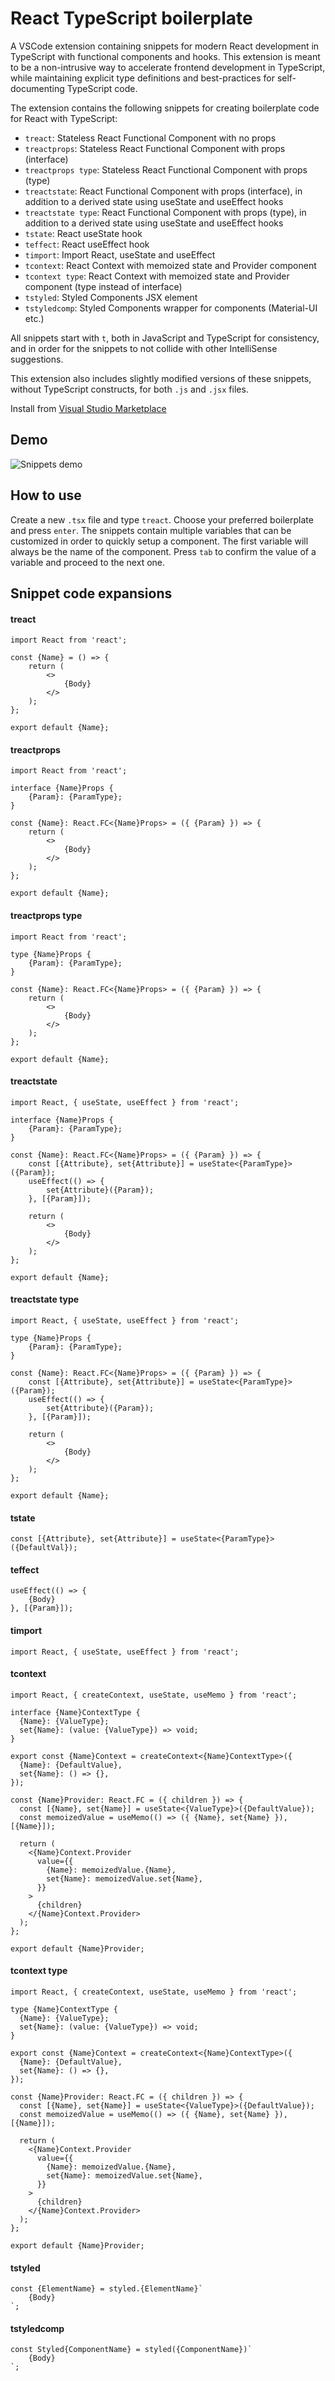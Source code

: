 # React TypeScript boilerplate

A VSCode extension containing snippets for modern React development in TypeScript with functional components and hooks. This extension is meant to be a non-intrusive way to accelerate frontend development in TypeScript, while maintaining explicit type definitions and best-practices for self-documenting TypeScript code.

The extension contains the following snippets for creating boilerplate code for React with TypeScript:

- `treact`: Stateless React Functional Component with no props
- `treactprops`: Stateless React Functional Component with props (interface)
- `treactprops type`: Stateless React Functional Component with props (type)
- `treactstate`: React Functional Component with props (interface), in addition to a derived state using useState and useEffect hooks
- `treactstate type`: React Functional Component with props (type), in addition to a derived state using useState and useEffect hooks
- `tstate`: React useState hook
- `teffect`: React useEffect hook
- `timport`: Import React, useState and useEffect
- `tcontext`: React Context with memoized state and Provider component
- `tcontext type`: React Context with memoized state and Provider component (type instead of interface)
- `tstyled`: Styled Components JSX element
- `tstyledcomp`: Styled Components wrapper for components (Material-UI etc.)

All snippets start with `t`, both in JavaScript and TypeScript for consistency, and in order for the snippets to not collide with other IntelliSense suggestions.

This extension also includes slightly modified versions of these snippets, without TypeScript constructs, for both `.js` and `.jsx` files.

Install from [Visual Studio Marketplace](https://marketplace.visualstudio.com/items?itemName=Magssch.react-typescript-boilerplate)

## Demo

![Snippets demo](https://media.giphy.com/media/QSFoVWNfXlEk2SL16S/giphy.gif)

## How to use

Create a new `.tsx` file and type `treact`. Choose your preferred boilerplate and press `enter`. The snippets contain multiple variables that can be customized in order to quickly setup a component. The first variable will always be the name of the component. Press `tab` to confirm the value of a variable and proceed to the next one.

## Snippet code expansions

#### treact

```
import React from 'react';

const {Name} = () => {
    return (
        <>
            {Body}
        </>
    );
};

export default {Name};

```

#### treactprops

```
import React from 'react';

interface {Name}Props {
    {Param}: {ParamType};
}

const {Name}: React.FC<{Name}Props> = ({ {Param} }) => {
    return (
        <>
            {Body}
        </>
    );
};

export default {Name};

```

#### treactprops type

```
import React from 'react';

type {Name}Props {
    {Param}: {ParamType};
}

const {Name}: React.FC<{Name}Props> = ({ {Param} }) => {
    return (
        <>
            {Body}
        </>
    );
};

export default {Name};

```

#### treactstate

```
import React, { useState, useEffect } from 'react';

interface {Name}Props {
    {Param}: {ParamType};
}

const {Name}: React.FC<{Name}Props> = ({ {Param} }) => {
    const [{Attribute}, set{Attribute}] = useState<{ParamType}>({Param});
    useEffect(() => {
        set{Attribute}({Param});
    }, [{Param}]);

    return (
        <>
            {Body}
        </>
    );
};

export default {Name};

```

#### treactstate type

```
import React, { useState, useEffect } from 'react';

type {Name}Props {
    {Param}: {ParamType};
}

const {Name}: React.FC<{Name}Props> = ({ {Param} }) => {
    const [{Attribute}, set{Attribute}] = useState<{ParamType}>({Param});
    useEffect(() => {
        set{Attribute}({Param});
    }, [{Param}]);

    return (
        <>
            {Body}
        </>
    );
};

export default {Name};

```

#### tstate

```
const [{Attribute}, set{Attribute}] = useState<{ParamType}>({DefaultVal});
```

#### teffect

```
useEffect(() => {
    {Body}
}, [{Param}]);
```

#### timport

```
import React, { useState, useEffect } from 'react';

```

#### tcontext

```
import React, { createContext, useState, useMemo } from 'react';

interface {Name}ContextType {
  {Name}: {ValueType};
  set{Name}: (value: {ValueType}) => void;
}

export const {Name}Context = createContext<{Name}ContextType>({
  {Name}: {DefaultValue},
  set{Name}: () => {},
});

const {Name}Provider: React.FC = ({ children }) => {
  const [{Name}, set{Name}] = useState<{ValueType}>({DefaultValue});
  const memoizedValue = useMemo(() => ({ {Name}, set{Name} }), [{Name}]);

  return (
    <{Name}Context.Provider
      value={{
        {Name}: memoizedValue.{Name},
        set{Name}: memoizedValue.set{Name},
      }}
    >
      {children}
    </{Name}Context.Provider>
  );
};

export default {Name}Provider;

```

#### tcontext type

```
import React, { createContext, useState, useMemo } from 'react';

type {Name}ContextType {
  {Name}: {ValueType};
  set{Name}: (value: {ValueType}) => void;
}

export const {Name}Context = createContext<{Name}ContextType>({
  {Name}: {DefaultValue},
  set{Name}: () => {},
});

const {Name}Provider: React.FC = ({ children }) => {
  const [{Name}, set{Name}] = useState<{ValueType}>({DefaultValue});
  const memoizedValue = useMemo(() => ({ {Name}, set{Name} }), [{Name}]);

  return (
    <{Name}Context.Provider
      value={{
        {Name}: memoizedValue.{Name},
        set{Name}: memoizedValue.set{Name},
      }}
    >
      {children}
    </{Name}Context.Provider>
  );
};

export default {Name}Provider;

```

#### tstyled

```
const {ElementName} = styled.{ElementName}`
    {Body}
`;
```

#### tstyledcomp

```
const Styled{ComponentName} = styled({ComponentName})`
    {Body}
`;
```
